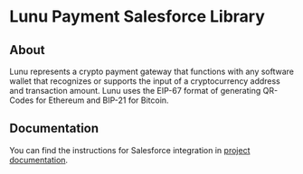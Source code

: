 # Lunu Payment Salesforce Library

## About

Lunu represents a crypto payment gateway that functions with any software wallet that
recognizes or supports the input of a cryptocurrency address and transaction amount. Lunu
uses the EIP-67 format of generating QR-Codes for Ethereum and BIP-21 for Bitcoin.

## Documentation

You can find the instructions for Salesforce integration in [project documentation](https://gitlab.lunu.io/widget/salesforce-link-lunu-payment/-/blob/master/documentation/LUNU.pdf).
